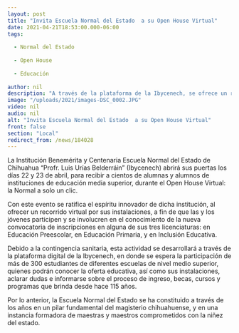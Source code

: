 ```yaml
---
layout: post
title: "Invita Escuela Normal del Estado  a su Open House Virtual"
date: 2021-04-21T18:53:00.000-06:00
tags:
  
  - Normal del Estado
  
  - Open House
  
  - Educación
  
author: nil
description: "A través de la plataforma de la Ibycenech, se ofrece un recorrido los días 22 y 23 de abril, a las y los jóvenes interesados en cursar las licenciaturas en Educación Preescolar, en Educación Primaria, o  en Inclusión Educativa"
image: "/uploads/2021/images-DSC_0002.JPG"
video: nil
audio: nil
alt: "Invita Escuela Normal del Estado  a su Open House Virtual"
front: false
section: "Local"
redirect_from: /news/184028
---
```


La Institución Benemérita y Centenaria Escuela Normal del Estado de Chihuahua “Profr. Luis Urías Belderráin” (Ibycenech) abrirá sus puertas los días 22 y 23 de abril, para recibir a cientos de alumnas y alumnos de instituciones de educación media superior, durante el Open House Virtual: la Normal a solo un clic.

 

Con este evento se ratifica el espíritu innovador de dicha institución, al ofrecer un recorrido virtual por sus instalaciones, a fin de que las y los jóvenes participen y se involucren en el conocimiento de la nueva convocatoria de inscripciones en alguna de sus tres licenciaturas: en Educación Preescolar, en Educación Primaria, y en Inclusión Educativa.

 

Debido a la contingencia sanitaria, esta actividad se desarrollará a través de la plataforma digital de la Ibycenech, en donde se espera la participación de más de 300 estudiantes de diferentes escuelas de nivel medio superior, quienes podrán conocer la oferta educativa, así como sus instalaciones, aclarar dudas e informarse sobre el proceso de ingreso, becas, cursos y programas que brinda desde hace 115 años.

 

Por lo anterior, la Escuela Normal del Estado se ha constituido a través de los años en un pilar fundamental del magisterio chihuahuense, y en una instancia formadora de maestras y maestros comprometidos con la niñez del estado. 